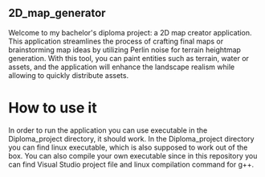 ## 2D_map_generator
Welcome to my bachelor's diploma project: a 2D map creator application. 
This application streamlines the process of crafting final maps or brainstorming map ideas by utilizing Perlin noise for terrain heightmap generation. 
With this tool, you can paint entities such as terrain, water or assets, and the application will enhance the landscape realism while allowing to quickly distribute assets.

# How to use it
In order to run the application you can use executable in the Diploma_project directory, it should work.
In the Diploma_project directory you can find linux executable, which is also supposed to work out of the box.
You can also compile your own executable since in this repository you can find Visual Studio project file and linux compilation command for g++.

